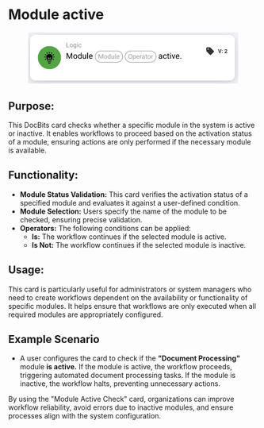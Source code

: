 # Module active

<figure><img src="../../../../.gitbook/assets/image (1) (1) (1) (1) (1) (1) (1) (1) (1) (1).png" alt="" width="563"><figcaption></figcaption></figure>

## **Purpose:**

This DocBits card checks whether a specific module in the system is active or inactive. It enables workflows to proceed based on the activation status of a module, ensuring actions are only performed if the necessary module is available.

## **Functionality:**

* **Module Status Validation:** This card verifies the activation status of a specified module and evaluates it against a user-defined condition.
* **Module Selection:** Users specify the name of the module to be checked, ensuring precise validation.
* **Operators:** The following conditions can be applied:
  * **Is:** The workflow continues if the selected module is active.
  * **Is Not:** The workflow continues if the selected module is inactive.

## **Usage:**

This card is particularly useful for administrators or system managers who need to create workflows dependent on the availability or functionality of specific modules. It helps ensure that workflows are only executed when all required modules are appropriately configured.

## **Example Scenario**

* A user configures the card to check if the **"Document Processing"** module **is active.** If the module is active, the workflow proceeds, triggering automated document processing tasks. If the module is inactive, the workflow halts, preventing unnecessary actions.

By using the "Module Active Check" card, organizations can improve workflow reliability, avoid errors due to inactive modules, and ensure processes align with the system configuration.
